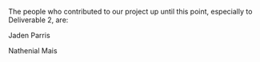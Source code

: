 The people who contributed to our project up until this point, especially to Deliverable 2, are:


Jaden Parris

Nathenial Mais
